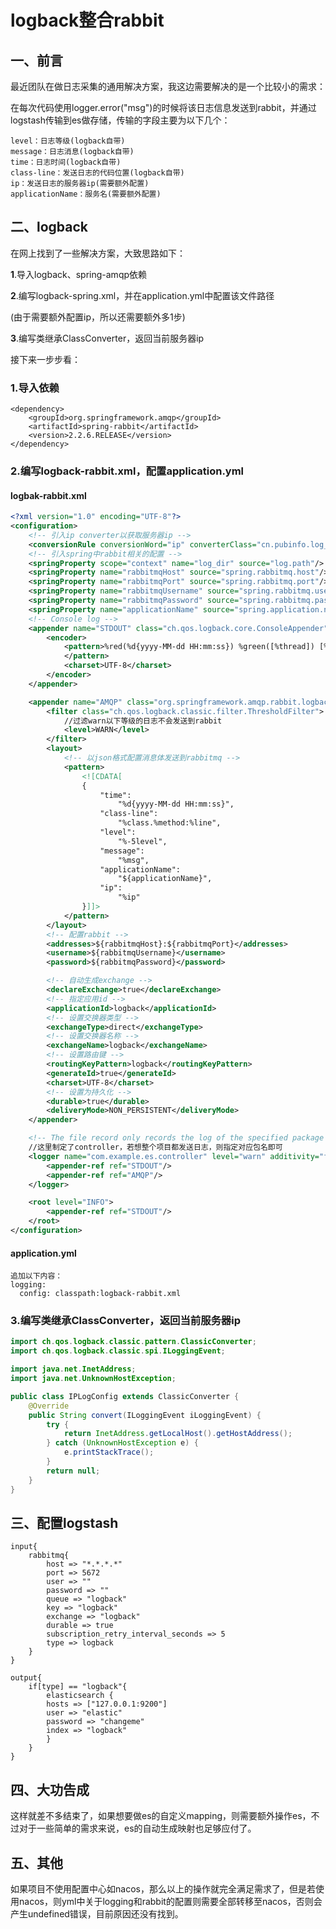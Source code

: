 # logback整合rabbit

## 一、前言

最近团队在做日志采集的通用解决方案，我这边需要解决的是一个比较小的需求：

在每次代码使用logger.error("msg")的时候将该日志信息发送到rabbit，并通过logstash传输到es做存储，传输的字段主要为以下几个：

```
level：日志等级(logback自带)
message：日志消息(logback自带)
time：日志时间(logback自带)
class-line：发送日志的代码位置(logback自带)
ip：发送日志的服务器ip(需要额外配置)
applicationName：服务名(需要额外配置)
```



## 二、logback

在网上找到了一些解决方案，大致思路如下：

**1**.导入logback、spring-amqp依赖

**2**.编写logback-spring.xml，并在application.yml中配置该文件路径

(由于需要额外配置ip，所以还需要额外多1步)

**3**.编写类继承ClassConverter，返回当前服务器ip



接下来一步步看：

### **1.导入依赖**

```
<dependency>
    <groupId>org.springframework.amqp</groupId>
    <artifactId>spring-rabbit</artifactId>
    <version>2.2.6.RELEASE</version>
</dependency>
```



### **2.编写logback-rabbit.xml，配置application.yml**

#### **logbak-rabbit.xml**

```xml
<?xml version="1.0" encoding="UTF-8"?>
<configuration>
    <!-- 引入ip converter以获取服务器ip -->
    <conversionRule conversionWord="ip" converterClass="cn.pubinfo.log_helper.config.IPLogConfig" />
    <!-- 引入spring中rabbit相关的配置 -->
    <springProperty scope="context" name="log_dir" source="log.path"/>
    <springProperty name="rabbitmqHost" source="spring.rabbitmq.host"/>
    <springProperty name="rabbitmqPort" source="spring.rabbitmq.port"/>
    <springProperty name="rabbitmqUsername" source="spring.rabbitmq.username"/>
    <springProperty name="rabbitmqPassword" source="spring.rabbitmq.password"/>
    <springProperty name="applicationName" source="spring.application.name"/>
    <!-- Console log -->
    <appender name="STDOUT" class="ch.qos.logback.core.ConsoleAppender">
        <encoder>
            <pattern>%red(%d{yyyy-MM-dd HH:mm:ss}) %green([%thread]) [%class:%line] %highlight(%-5level) - %cyan(%msg%n)
            </pattern>
            <charset>UTF-8</charset>
        </encoder>
    </appender>

    <appender name="AMQP" class="org.springframework.amqp.rabbit.logback.AmqpAppender">
        <filter class="ch.qos.logback.classic.filter.ThresholdFilter">
            //过滤warn以下等级的日志不会发送到rabbit
            <level>WARN</level>
        </filter>
        <layout>
            <!-- 以json格式配置消息体发送到rabbitmq -->
            <pattern>
                <![CDATA[
                {
                    "time":
                        "%d{yyyy-MM-dd HH:mm:ss}",
                    "class-line":
                        "%class.%method:%line",
                    "level":
                        "%-5level",
                    "message":
                        "%msg",
                    "applicationName":
                        "${applicationName}",
                    "ip":
                        "%ip"
                }]]>
            </pattern>
        </layout>
        <!-- 配置rabbit -->
        <addresses>${rabbitmqHost}:${rabbitmqPort}</addresses>
        <username>${rabbitmqUsername}</username>
        <password>${rabbitmqPassword}</password>

        <!-- 自动生成exchange -->
        <declareExchange>true</declareExchange>
        <!-- 指定应用id -->
        <applicationId>logback</applicationId>
        <!-- 设置交换器类型 -->
        <exchangeType>direct</exchangeType>
        <!-- 设置交换器名称 -->
        <exchangeName>logback</exchangeName>
        <!-- 设置路由键 -->
        <routingKeyPattern>logback</routingKeyPattern>
        <generateId>true</generateId>
        <charset>UTF-8</charset>
        <!-- 设置为持久化 -->
        <durable>true</durable>
        <deliveryMode>NON_PERSISTENT</deliveryMode>
    </appender>

    <!-- The file record only records the log of the specified package -->
    //这里制定了controller，若想整个项目都发送日志，则指定对应包名即可
    <logger name="com.example.es.controller" level="warn" additivity="false">
        <appender-ref ref="STDOUT"/>
        <appender-ref ref="AMQP"/>
    </logger>

    <root level="INFO">
        <appender-ref ref="STDOUT"/>
    </root>
</configuration>
```

#### **application.yml**

```
追加以下内容：
logging:
  config: classpath:logback-rabbit.xml
```



### 3.编写类继承ClassConverter，返回当前服务器ip

```java
import ch.qos.logback.classic.pattern.ClassicConverter;
import ch.qos.logback.classic.spi.ILoggingEvent;

import java.net.InetAddress;
import java.net.UnknownHostException;

public class IPLogConfig extends ClassicConverter {
    @Override
    public String convert(ILoggingEvent iLoggingEvent) {
        try {
            return InetAddress.getLocalHost().getHostAddress();
        } catch (UnknownHostException e) {
            e.printStackTrace();
        }
        return null;
    }
}
```



## 三、配置logstash

```
input{
	rabbitmq{
        host => "*.*.*.*"
        port => 5672
        user => ""
        password => ""
        queue => "logback"
        key => "logback"
        exchange => "logback"
        durable => true
        subscription_retry_interval_seconds => 5
        type => logback
  	}
}

output{
	if[type] == "logback"{
    	elasticsearch {
      	hosts => ["127.0.0.1:9200"]
      	user => "elastic"
      	password => "changeme"
      	index => "logback"
    	}
  	}
}
```



## 四、大功告成

这样就差不多结束了，如果想要做es的自定义mapping，则需要额外操作es，不过对于一些简单的需求来说，es的自动生成映射也足够应付了。





## 五、其他

如果项目不使用配置中心如nacos，那么以上的操作就完全满足需求了，但是若使用nacos，则yml中关于logging和rabbit的配置则需要全部转移至nacos，否则会产生undefined错误，目前原因还没有找到。